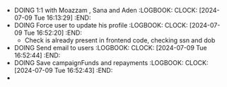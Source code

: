- DOING 1:1 with Moazzam , Sana and Aden
  :LOGBOOK:
  CLOCK: [2024-07-09 Tue 16:13:29]
  :END:
- DOING Force user to update his profile
  :LOGBOOK:
  CLOCK: [2024-07-09 Tue 16:52:20]
  :END:
	- Check is already present in frontend code, checking ssn and dob
- DOING Send email to users
  :LOGBOOK:
  CLOCK: [2024-07-09 Tue 16:52:44]
  :END:
- DOING Save campaignFunds and repayments
  :LOGBOOK:
  CLOCK: [2024-07-09 Tue 16:52:43]
  :END:
-